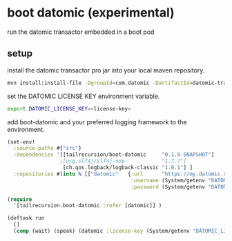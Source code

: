 # boot datomic (experimental)
run the datomic transactor embedded in a boot pod

## setup

install the datomic transactor pro jar into your local maven repository.
```bash
mvn install:install-file -DgroupId=com.datomic -DartifactId=datomic-transactor-pro -Dfile=datomic-transactor-pro-0.9.5173.jar -DpomFile=pom.xml
```

set the DATOMIC LICENSE KEY environment variable.
```bash
export DATOMIC_LICENSE_KEY=<license-key>
```

add boot-datomic and your preferred logging framework to the environment.

```clojure
(set-env!
  :source-paths #{"src"}
  :dependencies '[[tailrecursion/boot-datomic     "0.1.0-SNAPSHOT"]
                 ;[org.slf4j/slf4j-nop            "1.7.7"]
                  [ch.qos.logback/logback-classic "1.0.1"] ]
  :repositories #(into % [["datomic"   {:url      "https://my.datomic.com/repo"
                                        :username (System/getenv "DATOMIC_REPO_USERNAME")
                                        :password (System/getenv "DATOMIC_REPO_PASSWORD") }]]))

(require
  '[tailrecursion.boot-datomic :refer [datomic]] )

(deftask run
  []
  (comp (wait) (speak) (datomic :license-key (System/getenv "DATOMIC_LICENSE_KEY")) ))
```
